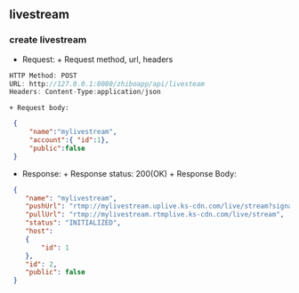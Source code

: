 ## livestream
### create livestream
   * Request:
    + Request method, url, headers
   ```javascript
   HTTP Method: POST
   URL: http://127.0.0.1:8080/zhiboapp/api/livesteam
   Headers: Content-Type:application/json
   ```
    + Request body:
   ```json
    {
        "name":"mylivestream",
        "account":{ "id":1},
        "public":false
    }
   ```
   * Response:
    + Response status: 200(OK)
    + Response Body:
   ```json
    {
       "name": "mylivestream",
       "pushUrl": "rtmp://mylivestream.uplive.ks-cdn.com/live/stream?signature=Mv+ZRDthGgBNCcv6kOxJtO6NcsI=&accessKey=aceesKeyValueFromWhere&expire=1481360724&nonce=TODO&vdoid=123",
       "pullUrl": "rtmp://mylivestream.rtmplive.ks-cdn.com/live/stream",
       "status": "INITIALIZED",
       "host":
       {
           "id": 1
       },
       "id": 2,
       "public": false
    }
   ```
